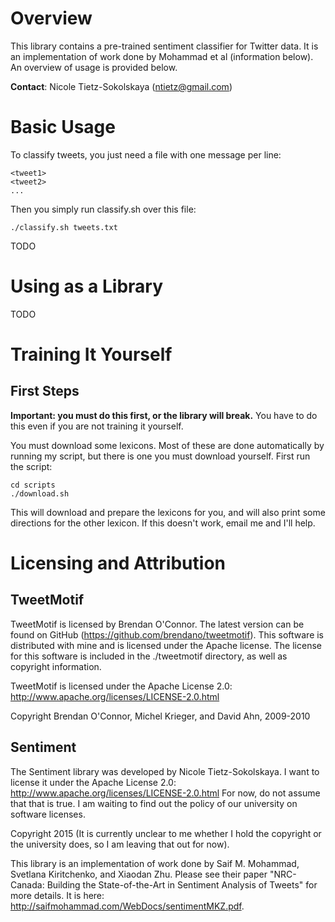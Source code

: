Overview
========

This library contains a pre-trained sentiment classifier for Twitter data. It
is an implementation of work done by Mohammad et al (information below).
An overview of usage is provided below.

**Contact**: Nicole Tietz-Sokolskaya (ntietz@gmail.com)

Basic Usage
===========

To classify tweets, you just need a file with one message per line:

```
<tweet1>
<tweet2>
...
```

Then you simply run classify.sh over this file:

```
./classify.sh tweets.txt
```

TODO

Using as a Library
==================

TODO

Training It Yourself
====================

First Steps
-----------

**Important: you must do this first, or the library will break.**
You have to do this even if you are not training it yourself.

You must download some lexicons. Most of these are done automatically by running
my script, but there is one you must download yourself. First run the script:

```
cd scripts
./download.sh
```

This will download and prepare the lexicons for you, and will also print some
directions for the other lexicon. If this doesn't work, email me and I'll help.



Licensing and Attribution
=========================

TweetMotif
----------

TweetMotif is licensed by Brendan O'Connor. The latest version can be found on
GitHub (https://github.com/brendano/tweetmotif). This software is distributed
with mine and is licensed under the Apache license. The license for this
software is included in the ./tweetmotif directory, as well as copyright
information.

TweetMotif is licensed under the Apache License 2.0: http://www.apache.org/licenses/LICENSE-2.0.html

Copyright Brendan O'Connor, Michel Krieger, and David Ahn, 2009-2010

Sentiment
---------

The Sentiment library was developed by Nicole Tietz-Sokolskaya. I want to license it
under the Apache License 2.0: http://www.apache.org/licenses/LICENSE-2.0.html
For now, do not assume that that is true. I am waiting to find out the policy
of our university on software licenses.

Copyright 2015 (It is currently unclear to me whether I hold the copyright or the university does, so I am leaving that out for now).

This library is an implementation of work done by Saif M. Mohammad, Svetlana
Kiritchenko, and Xiaodan Zhu. Please see their paper "NRC-Canada: Building the
State-of-the-Art in Sentiment Analysis of Tweets" for more details. It is
here: http://saifmohammad.com/WebDocs/sentimentMKZ.pdf.

